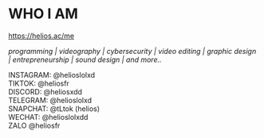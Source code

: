 # WHO I AM

https://helios.ac/me 

<i> programming | videography | cybersecurity | video editing | graphic design | entrepreneurship | sound design | and more.. </i>

INSTAGRAM: @helioslolxd <br>
TIKTOK: @heliosfr <br>
DISCORD: @heliosxdd <br>
TELEGRAM: @helioslolxd <br>
SNAPCHAT: @tLtok (helios) <br>
WECHAT: @helioslolxdd <br>
ZALO @heliosfr <br>
